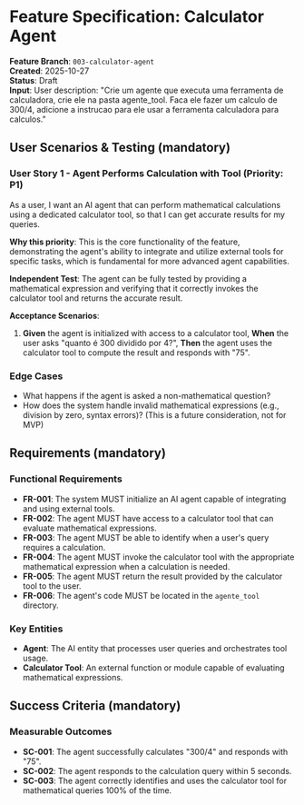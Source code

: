 # Feature Specification: Calculator Agent

**Feature Branch**: `003-calculator-agent`  
**Created**: 2025-10-27  
**Status**: Draft  
**Input**: User description: "Crie um agente que executa uma ferramenta de calculadora, crie ele na pasta agente_tool. Faca ele fazer um calculo de 300/4, adicione a instrucao para ele usar a ferramenta calculadora para calculos."

## User Scenarios & Testing (mandatory)

### User Story 1 - Agent Performs Calculation with Tool (Priority: P1)

As a user, I want an AI agent that can perform mathematical calculations using a dedicated calculator tool, so that I can get accurate results for my queries.

**Why this priority**: This is the core functionality of the feature, demonstrating the agent's ability to integrate and utilize external tools for specific tasks, which is fundamental for more advanced agent capabilities.

**Independent Test**: The agent can be fully tested by providing a mathematical expression and verifying that it correctly invokes the calculator tool and returns the accurate result.

**Acceptance Scenarios**:

1.  **Given** the agent is initialized with access to a calculator tool, **When** the user asks "quanto é 300 dividido por 4?", **Then** the agent uses the calculator tool to compute the result and responds with "75".

### Edge Cases

-   What happens if the agent is asked a non-mathematical question?
-   How does the system handle invalid mathematical expressions (e.g., division by zero, syntax errors)? (This is a future consideration, not for MVP)

## Requirements (mandatory)

### Functional Requirements

-   **FR-001**: The system MUST initialize an AI agent capable of integrating and using external tools.
-   **FR-002**: The agent MUST have access to a calculator tool that can evaluate mathematical expressions.
-   **FR-003**: The agent MUST be able to identify when a user's query requires a calculation.
-   **FR-004**: The agent MUST invoke the calculator tool with the appropriate mathematical expression when a calculation is needed.
-   **FR-005**: The agent MUST return the result provided by the calculator tool to the user.
-   **FR-006**: The agent's code MUST be located in the `agente_tool` directory.

### Key Entities

-   **Agent**: The AI entity that processes user queries and orchestrates tool usage.
-   **Calculator Tool**: An external function or module capable of evaluating mathematical expressions.

## Success Criteria (mandatory)

### Measurable Outcomes

-   **SC-001**: The agent successfully calculates "300/4" and responds with "75".
-   **SC-002**: The agent responds to the calculation query within 5 seconds.
-   **SC-003**: The agent correctly identifies and uses the calculator tool for mathematical queries 100% of the time.